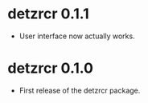 # detzrcr 0.1.1
* User interface now actually works.

# detzrcr 0.1.0
* First release of the detzrcr package.
